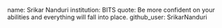 name: Srikar Nanduri
institution: BITS
quote: Be more confident on your abilities and everything will fall into place.
github_user: SrikarNanduri